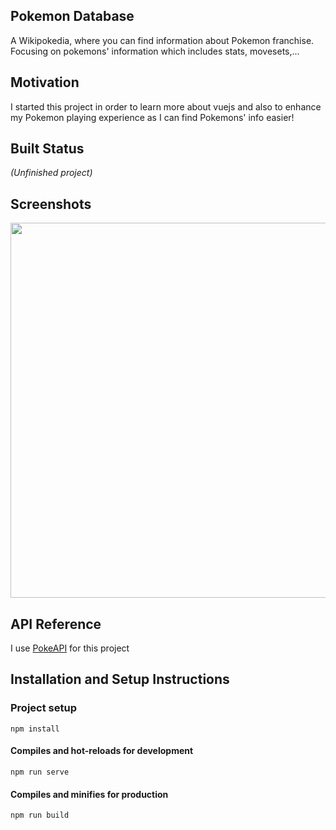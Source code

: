 ## Pokemon Database
A Wikipokedia, where you can find information about Pokemon franchise. Focusing on pokemons' information which includes stats, movesets,...

## Motivation
I started this project in order to learn more about vuejs and also to enhance my Pokemon playing experience as I can find Pokemons' info easier!

## Built Status
*(Unfinished project)*

## Screenshots
[<img src="https://i.imgur.com/b5nUp6T.png" width="600">](https://i.imgur.com/b5nUp6T.png)

## API Reference
I use [PokeAPI](https://pokeapi.co/) for this project

## Installation and Setup Instructions
### Project setup
```
npm install
```

#### Compiles and hot-reloads for development
```
npm run serve
```

#### Compiles and minifies for production
```
npm run build
```
